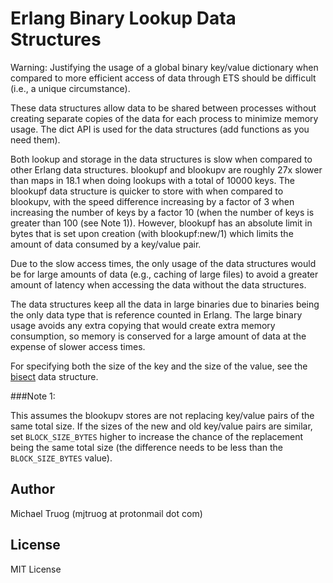 Erlang Binary Lookup Data Structures
====================================

Warning: Justifying the usage of a global binary key/value dictionary
when compared to more efficient access of data through ETS should be
difficult (i.e., a unique circumstance).

These data structures allow data to be shared between processes without
creating separate copies of the data for each process to minimize memory usage.
The dict API is used for the data structures (add functions as you need them).

Both lookup and storage in the data structures is slow when compared to
other Erlang data structures.  blookupf and blookupv are roughly
27x slower than maps in 18.1 when doing lookups with a total of 10000 keys.
The blookupf data structure is quicker to store with when compared to
blookupv, with the speed difference increasing by a factor of 3 when
increasing the number of keys by a factor 10 (when the number of keys is
greater than 100 (see Note 1)).  However, blookupf has an absolute limit in
bytes that is set upon creation (with blookupf:new/1) which limits the
amount of data consumed by a key/value pair.

Due to the slow access times, the only usage of the data structures would
be for large amounts of data (e.g., caching of large files) to avoid a
greater amount of latency when accessing the data without the data structures.

The data structures keep all the data in large binaries due to binaries being
the only data type that is reference counted in Erlang.  The large
binary usage avoids any extra copying that would create extra memory
consumption, so memory is conserved for a large amount of data at the expense
of slower access times.

For specifying both the size of the key and the size of the value, see the
[bisect](https://github.com/knutin/bisect) data structure.

###Note 1:

This assumes the blookupv stores are not replacing key/value pairs of the
same total size.  If the sizes of the new and old key/value pairs are
similar, set `BLOCK_SIZE_BYTES` higher to increase the chance of the
replacement being the same total size (the difference needs to be less than the
`BLOCK_SIZE_BYTES` value).

Author
------

Michael Truog (mjtruog at protonmail dot com)

License
-------

MIT License
